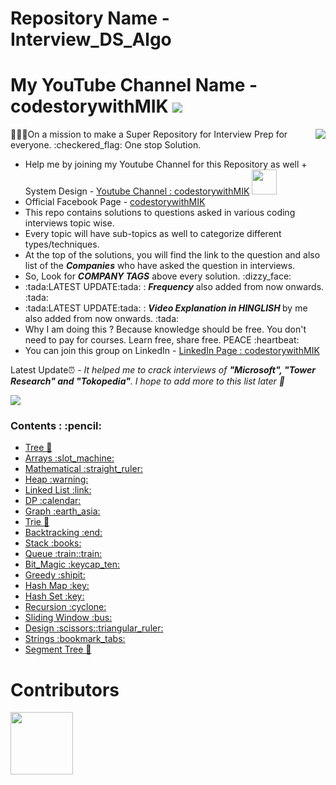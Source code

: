 # Repository Name - Interview_DS_Algo
# My YouTube Channel Name - codestorywithMIK <img src="https://github.com/MAZHARMIK/Interview_DS_Algo/blob/master/icons8-youtube.gif"/>

<img src="https://github.com/MAZHARMIK/Interview_DS_Algo/blob/master/codestorywithMIK.png" align="right" />
🦸🏻‍♂️On a mission to make a Super Repository for Interview Prep for everyone. :checkered_flag: One stop Solution.  
<ul>
 <li> Help me by joining my Youtube Channel for this Repository as well + System Design - <a href="https://www.youtube.com/channel/UCaw58edcO3ZqMw76Bvs0kGQ">Youtube Channel : codestorywithMIK</a> <img src="https://camo.githubusercontent.com/d54e97f5edde790381f7e62b217410df33e066a0dc8f692f2fc6b25fc1768b0c/68747470733a2f2f6564656e742e6769746875622e696f2f537570657254696e7949636f6e732f696d616765732f7376672f796f75747562652e737667" style="width:40px;height:40px;"></li>
 <li>Official Facebook Page - <a href="https://www.facebook.com/profile.php?id=100090524295846">codestorywithMIK</a></li>
 <li>This repo contains solutions to questions asked in various coding interviews topic wise.</li>
 <li>Every topic will have sub-topics as well to categorize different types/techniques.</li>
 <li>At the top of the solutions, you will find the link to the question and also list of the <strong><em>Companies</em></strong> who have asked the question in interviews.</li>
 <li>So, Look for <strong><em>COMPANY TAGS</em></strong> above every solution. :dizzy_face:</li>
 <li>:tada:LATEST UPDATE:tada: : <strong><em>Frequency</em></strong> also added from now onwards. :tada:</li>
 <li>:tada:LATEST UPDATE:tada: : <strong><em>Video Explanation in HINGLISH </em></strong> by me also added from now onwards. :tada:</li>
 <li> Why I am doing this ? Because knowledge should be free. You don't need to pay for courses. Learn free, share free. PEACE :heartbeat:</li>
 <li> You can join this group on LinkedIn - <a href="https://www.linkedin.com/groups/12559380/">LinkedIn Page : codestorywithMIK</a></li>
</ul>
Latest Update⏰  -  
<em>It helped me to crack interviews of <strong>"Microsoft", "Tower Research" and "Tokopedia"</strong>. I hope to add more to this list later 🙂</em>

![](https://komarev.com/ghpvc/?username=MAZHARMIK)

<!-- Visitor Count : ![Visitor Count](https://profile-counter.glitch.me/{MAZHARMIK}/count.svg) -->
 
<h3>Contents : :pencil:</h3>
<ul>
  <li><a href="https://github.com/MAZHARMIK/Interview_DS_Algo/tree/master/Tree">Tree 🌳</a></li>
  <li><a href="https://github.com/MAZHARMIK/Interview_DS_Algo/tree/master/Arrays"> Arrays :slot_machine:</a></li>
  <li><a href="https://github.com/MAZHARMIK/Interview_DS_Algo/tree/master/Mathematical">Mathematical :straight_ruler:</a></li>
  <li><a href="https://github.com/MAZHARMIK/Interview_DS_Algo/tree/master/Heap">Heap :warning:</a></li>
  <li><a href="https://github.com/MAZHARMIK/Interview_DS_Algo/tree/master/Linked%20List">Linked List :link:</a></li>
  <li><a href="https://github.com/MAZHARMIK/Interview_DS_Algo/tree/master/DP">DP :calendar:</a></li>
  <li><a href="https://github.com/MAZHARMIK/Interview_DS_Algo/tree/master/Graph">Graph :earth_asia:</a></li>
  <li><a href="https://github.com/MAZHARMIK/Interview_DS_Algo/tree/master/Trie">Trie 🌳</a></li>
  <li><a href="https://github.com/MAZHARMIK/Interview_DS_Algo/tree/master/Backtracking">Backtracking :end:</a></li>
  <li><a href="https://github.com/MAZHARMIK/Interview_DS_Algo/tree/master/Stack">Stack :books:</a></li>
 <li><a href="https://github.com/MAZHARMIK/Interview_DS_Algo/tree/master/Queue">Queue :train::train:</a></li>
  <li><a href="https://github.com/MAZHARMIK/Interview_DS_Algo/tree/master/Bit_Magic">Bit_Magic :keycap_ten:</a></li>
  <li><a href="https://github.com/MAZHARMIK/Interview_DS_Algo/tree/master/Greedy">Greedy :shipit:</a></li>
  <li><a href="https://github.com/MAZHARMIK/Interview_DS_Algo/tree/master/HashMap">Hash Map :key:</a></li>
  <li><a href="https://github.com/MAZHARMIK/Interview_DS_Algo/tree/master/HashSet">Hash Set :key:</a></li>
  <li><a href="https://github.com/MAZHARMIK/Interview_DS_Algo/tree/master/Recursion">Recursion :cyclone:</a></li>
  <li><a href="https://github.com/MAZHARMIK/Interview_DS_Algo/tree/master/Sliding%20Window">Sliding Window :bus:</a></li>
  <li><a href="https://github.com/MAZHARMIK/Interview_DS_Algo/tree/master/Design">Design :scissors::triangular_ruler:</a></li>
  <li><a href="https://github.com/MAZHARMIK/Interview_DS_Algo/tree/master/strings">Strings :bookmark_tabs:</a></li>
  <li><a href="https://github.com/MAZHARMIK/Interview_DS_Algo/tree/master/Segment%20Tree">Segment Tree 🌳</a></li>
</ul>



# Contributors

<!-- ALL-CONTRIBUTORS-LIST:START - Do not remove or modify this section -->
 [<img src="https://avatars0.githubusercontent.com/u/17107752?s=400&v=4" width="100px;"/>](https://github.com/MAZHARMIK)
<!-- ALL-CONTRIBUTORS-LIST:END -->
